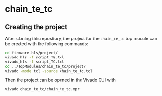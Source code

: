 # chain_te_tc

## Creating the project

After cloning this repository, the project for the `chain_te_tc` top module can be created with the following commands:

```bash
cd firmware-hls/project/
vivado_hls -f script_TE.tcl
vivado_hls -f script_TC.tcl
cd ../TopModules/chain_te_tc/project/
vivado -mode tcl -source chain_te_tc.tcl
```

Then the project can be opened in the Vivado GUI with

```bash
vivado chain_te_tc/chain_te_tc.xpr
```

